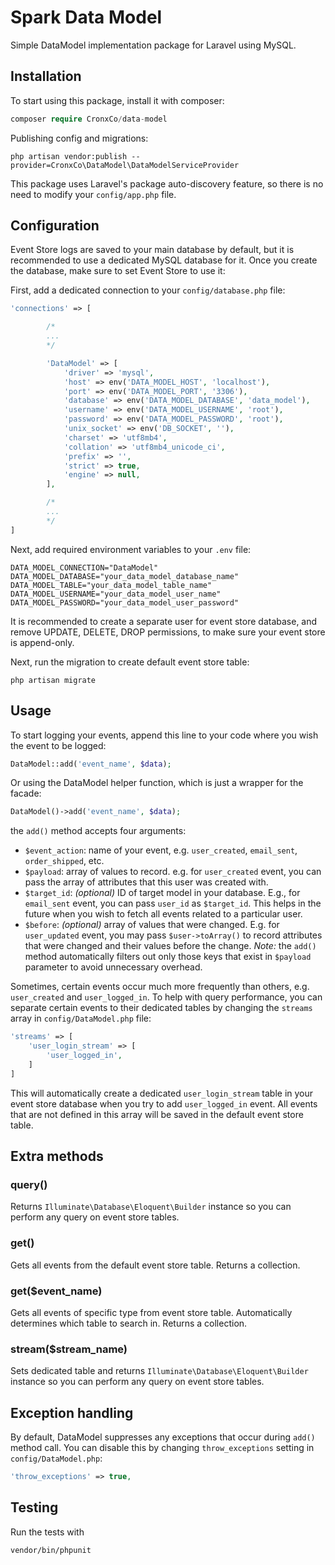# Spark Data Model

Simple DataModel implementation package for Laravel using MySQL.

## Installation

To start using this package, install it with composer:

```php
composer require CronxCo/data-model
```

Publishing config and migrations:

```
php artisan vendor:publish --provider=CronxCo\DataModel\DataModelServiceProvider
```

This package uses Laravel's package auto-discovery feature, so there is no need to modify your `config/app.php` file.

## Configuration

Event Store logs are saved to your main database by default, but it is recommended to use a dedicated MySQL database for it. Once you create the database, make sure to set Event Store to use it:

First, add a dedicated connection to your `config/database.php` file:

```php
'connections' => [

        /*
        ...
        */

        'DataModel' => [
            'driver' => 'mysql',
            'host' => env('DATA_MODEL_HOST', 'localhost'),
            'port' => env('DATA_MODEL_PORT', '3306'),
            'database' => env('DATA_MODEL_DATABASE', 'data_model'),
            'username' => env('DATA_MODEL_USERNAME', 'root'),
            'password' => env('DATA_MODEL_PASSWORD', 'root'),
            'unix_socket' => env('DB_SOCKET', ''),
            'charset' => 'utf8mb4',
            'collation' => 'utf8mb4_unicode_ci',
            'prefix' => '',
            'strict' => true,
            'engine' => null,
        ],

        /*
        ...
        */
]
```

Next, add required environment variables to your `.env` file:

```env
DATA_MODEL_CONNECTION="DataModel"
DATA_MODEL_DATABASE="your_data_model_database_name"
DATA_MODEL_TABLE="your_data_model_table_name"
DATA_MODEL_USERNAME="your_data_model_user_name"
DATA_MODEL_PASSWORD="your_data_model_user_password"
```

It is recommended to create a separate user for event store database, and remove UPDATE, DELETE, DROP permissions, to make sure your event store is append-only.

Next, run the migration to create default event store table:

```
php artisan migrate
```

## Usage

To start logging your events, append this line to your code where you wish the event to be logged:

```php
DataModel::add('event_name', $data);
```

Or using the DataModel helper function, which is just a wrapper for the facade:

```php
DataModel()->add('event_name', $data);
```

the `add()` method accepts four arguments:

- `$event_action`: name of your event, e.g. `user_created`, `email_sent`, `order_shipped`, etc.
- `$payload`: array of values to record. e.g. for `user_created` event, you can pass the array of attributes that this user was created with.
- `$target_id`: _(optional)_ ID of target model in your database. E.g., for `email_sent` event, you can pass `user_id` as `$target_id`. This helps in the future when you wish to fetch all events related to a particular user.
- `$before`: _(optional)_ array of values that were changed. E.g. for `user_updated` event, you may pass `$user->toArray()` to record attributes that were changed and their values before the change. _Note:_ the `add()` method automatically filters out only those keys that exist in `$payload` parameter to avoid unnecessary overhead.

Sometimes, certain events occur much more frequently than others, e.g. `user_created` and `user_logged_in`. To help with query performance, you can separate certain events to their dedicated tables by changing the `streams` array in `config/DataModel.php` file:

```php
'streams' => [
    'user_login_stream' => [
        'user_logged_in',
    ]
]
```

This will automatically create a dedicated `user_login_stream` table in your event store database when you try to add `user_logged_in` event. All events that are not defined in this array will be saved in the default event store table.

## Extra methods

### query()

Returns `Illuminate\Database\Eloquent\Builder` instance so you can perform any query on event store tables.

### get()

Gets all events from the default event store table. Returns a collection.

### get($event_name)

Gets all events of specific type from event store table. Automatically determines which table to search in. Returns a collection.

### stream($stream_name)

Sets dedicated table and returns `Illuminate\Database\Eloquent\Builder` instance so you can perform any query on event store tables.

## Exception handling

By default, DataModel suppresses any exceptions that occur during `add()` method call. You can disable this by changing `throw_exceptions` setting in `config/DataModel.php`:

```php
'throw_exceptions' => true,
```

## Testing

Run the tests with

```
vendor/bin/phpunit
```
